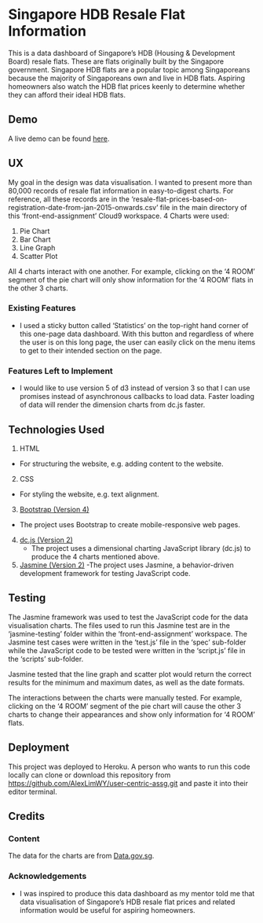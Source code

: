 # Singapore HDB Resale Flat Information
This is a data dashboard of Singapore’s HDB (Housing & Development Board) resale flats. These are flats originally built by the Singapore government.  Singapore HDB flats are a popular topic among Singaporeans because the majority of Singaporeans own and live in HDB flats. Aspiring homeowners also watch the HDB flat prices keenly to determine whether they can afford their ideal HDB flats.

## Demo
A live demo can be found [here](https://alwy-user-centric-assignment.herokuapp.com/).
## UX
My goal in the design was data visualisation. I wanted to present more than 80,000 records of resale flat information in easy-to-digest charts. For reference, all these records are in the ‘resale-flat-prices-based-on-registration-date-from-jan-2015-onwards.csv’ file in the main directory of this ‘front-end-assignment’ Cloud9 workspace.
4 Charts were used:
1.  Pie Chart
2. Bar Chart
3. Line Graph
4. Scatter Plot

All 4 charts interact with one another. For example, clicking on the ‘4 ROOM’ segment of the pie chart will only show information for the ‘4 ROOM’ flats in the other 3 charts.

 ### Existing Features
- I used a sticky button called ‘Statistics’ on the top-right hand corner of this one-page data dashboard. With this button and regardless of where the user is on this long page, the user can easily click on the menu items to get to their intended section on the page.

### Features Left to Implement
- I would like to use version 5 of d3 instead of version 3 so that I can use promises instead of asynchronous callbacks to load data. Faster loading of data will render the dimension charts from dc.js faster. 

## Technologies Used
1. HTML
- For structuring the website, e.g. adding content to the website.
2. CSS
- For styling the website, e.g. text alignment.
3. [Bootstrap (Version 4)](https://getbootstrap.com/)
 - The project uses Bootstrap to create mobile-responsive web pages.
4. [dc.js (Version 2)]( https://dc-js.github.io/dc.js/)
    - The project uses a dimensional charting JavaScript library (dc.js) to produce the 4 charts mentioned above.
5. [Jasmine (Version 2)]( https://jasmine.github.io/)
-The project uses Jasmine, a behavior-driven development framework for testing JavaScript code.

## Testing
The Jasmine framework was used to test the JavaScript code for the data visualisation charts. The files used to run this Jasmine test are in the ‘jasmine-testing’ folder within the ‘front-end-assignment’ workspace. The Jasmine test cases were written in the ‘test.js’ file in the ‘spec’ sub-folder while the JavaScript code to be tested were written in the ‘script.js’ file in the ‘scripts’ sub-folder.

Jasmine tested that the line graph and scatter plot would return the correct results for the minimum and maximum dates, as well as the date formats.

The interactions between the charts were manually tested. For example, clicking on the ‘4 ROOM’ segment of the pie chart will cause the other 3 charts to change their appearances and show only information for ‘4 ROOM’ flats.

## Deployment
This project was deployed to Heroku.
A person who wants to run this code locally can clone or download this repository from https://github.com/AlexLimWY/user-centric-assg.git and paste it into their editor terminal.

## Credits
### Content
The data for the charts are from [Data.gov.sg](https://data.gov.sg/dataset/resale-flat-prices).
### Acknowledgements
- I was inspired to produce this data dashboard as my mentor told me that data visualisation of Singapore’s HDB resale flat prices and related information would be useful for aspiring homeowners.

